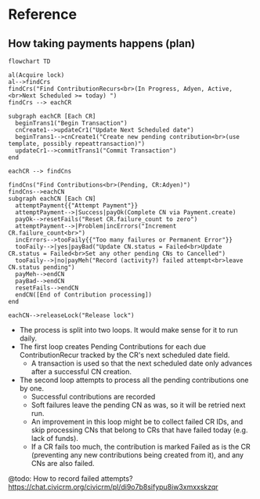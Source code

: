 # Reference

## How taking payments happens (plan)

```mermaid
flowchart TD

al(Acquire lock)
al-->findCrs
findCrs("Find ContributionRecurs<br>(In Progress, Adyen, Active, <br>Next Scheduled >= today) ")
findCrs --> eachCR

subgraph eachCR [Each CR]
  beginTrans1("Begin Transaction")
  cnCreate1-->updateCr1("Update Next Scheduled date")
  beginTrans1-->cnCreate1("Create new pending contribution<br>(use template, possibly repeattransaction)")
  updateCr1-->commitTrans1("Commit Transaction")
end

eachCR --> findCns

findCns("Find Contributions<br>(Pending, CR:Adyen)")
findCns-->eachCN
subgraph eachCN [Each CN]
  attemptPayment{{"Attempt Payment"}}
  attemptPayment-->|Success|payOk(Complete CN via Payment.create)
  payOk-->resetFails("Reset CR.failure_count to zero")
  attemptPayment-->|Problem|incErrors("Increment CR.failure_count<br>")
  incErrors-->tooFaily{{"Too many failures or Permanent Error"}}
  tooFaily-->|yes|payBad("Update CN.status = Failed<br>Update CR.status = Failed<br>Set any other pending CNs to Cancelled")
  tooFaily-->|no|payMeh("Record (activity?) failed attempt<br>leave CN.status pending")
  payMeh-->endCN
  payBad-->endCN
  resetFails-->endCN
  endCN([End of Contribution processing])
end

eachCN-->releaseLock("Release lock")
```

- The process is split into two loops. It would make sense for it to run daily.
- The first loop creates Pending Contributions for each due ContributionRecur tracked by the CR's next scheduled date field.
   - A transaction is used so that the next scheduled date only advances after a successful CN creation.
- The second loop attempts to process all the pending contributions one by one.
   - Successful contributions are recorded
   - Soft failures leave the pending CN as was, so it will be retried next run.
   - An improvement in this loop might be to collect failed CR IDs, and skip processing CNs that belong to CRs that have failed today (e.g. lack of funds).
   - If a CR fails too much, the contribution is marked Failed as is the CR (preventing any new contributions being created from it), and any CNs are also failed.

@todo: How to record failed attempts?
<https://chat.civicrm.org/civicrm/pl/di9o7b8sifypu8iw3xmxxskzqr>
